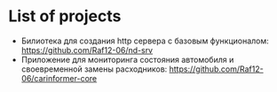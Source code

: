 # List of projects
- Билиотека для создания http сервера с базовым функционалом: https://github.com/Raf12-06/nd-srv
- Приложение для мониторинга состояния автомобиля и своевременной замены расходников: https://github.com/Raf12-06/carinformer-core
